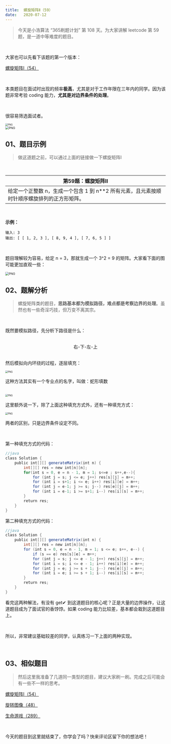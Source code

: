 ```yaml
---
title:	螺旋矩阵Ⅱ（59）
date:	2020-07-12
---
```


> 今天是小浩算法 “365刷题计划” 第 108 天。为大家讲解 leetcode 第 59 题，是一道中等难度的题目。

<br/>

大家也可以先看下该题的第一个版本：

 [螺旋矩阵Ⅰ（54）](1.99.其他补充题目/01.md) 

<br/>

本类题目在面试时出现的频率**极高**，尤其是对于工作年限在三年内的同学。因为该题非常考验 coding 能力，**尤其是对边界条件的处理**。

<br/>

很容易筛选面试者。

<img src="./52/1.jpg" alt="PNG" style="zoom: 50%;" />

<br/>

<img src="./52/2.jpg" alt="PNG" style="zoom: 67%;" />

## 01、题目示例

> 做这道题之前，可以通过上面的链接做一下螺旋矩阵Ⅰ

<br/>

| 第59题：螺旋矩阵Ⅱ                                            |
| ------------------------------------------------------------ |
| 给定一个正整数 n，生成一个包含 1 到 n**2 所有元素，且元素按顺时针顺序螺旋排列的正方形矩阵。 |

<br/>

**示例：**

```
输入: 3
输出: [ [ 1, 2, 3 ], [ 8, 9, 4 ], [ 7, 6, 5 ] ]
```

<br/>

题目理解较为容易，给定 n = 3，那就生成一个 3^2 = 9 的矩阵。大家看下面的图可能更加直观一些：

<img src="./52/3.jpg" alt="PNG" style="zoom: 67%;" />

## 02、题解分析

> 螺旋矩阵类的题目，**思路基本都为模拟路径，难点都是考察边界的处理**。虽然也有一些奇淫巧技，但万变不离其宗。

<br/>

既然要模拟路径，先分析下路径是什么：

<br/>

<center>右-下-左-上</center>

<br/>

然后模拟向内环绕的过程，逐层填充：

<img src="./52/4.jpg" alt="PNG" style="zoom: 50%;" />

这种方法其实有一个专业点的名字，叫做：蛇形填数

<br/>

<img src="./52/5.jpg" alt="PNG" style="zoom: 50%;" />

<br/>

这里额外说一下，除了上面这种填充方式外，还有一种填充方式：

<img src="./52/6.jpg" alt="PNG" style="zoom: 50%;" />

两者的区别，只是边界条件设定不同。

<br/>

第一种填充方式的代码：

```java
//java
class Solution {    
    public int[][] generateMatrix(int n) {        
        int[][] res = new int[n][n];        
        for(int s = 0, e = n - 1, m = 1; s<=e ; s++,e--){            
            for (int j = s; j <= e; j++) res[s][j] = m++;            
            for (int i = s+1; i <= e; i++) res[i][e] = m++;            
            for (int j = e-1; j >= s; j--) res[e][j] = m++;           
            for (int i = e-1; i >= s+1; i--) res[i][s] = m++;        
        }        
        return res;    
    }
}
```

第二种填充方式的代码：

```java
//java
class Solution {    
    public int[][] generateMatrix(int n) {        
        int[][] res = new int[n][n];        
        for (int s = 0, e = n - 1, m = 1; s <= e; s++, e--) {            
            if (s == e) res[s][e] = m++;            
            for (int j = s; j <= e - 1; j++) res[s][j] = m++;            
            for (int i = s; i <= e - 1; i++) res[i][e] = m++;            
            for (int j = e; j >= s + 1; j--) res[e][j] = m++;            
            for (int i = e; i >= s + 1; i--) res[i][s] = m++;        
        }        
        return res;    
    }
}
```

看完这两种解法，有没有 get✔ 到这道题目的核心呢？正是大量的边界操作，让这道题目成为了面试官的香饽饽。如果 coding 能力比较差，基本都会栽到这道题目上。

<br/>

所以，非常建议基础较差的同学，认真练习一下上面的两种实现。

<br/>

## 03、相似题目

> 然后这里我准备了几道同一类型的题目，建议大家刷一刷。完成之后可能会有一些不一样的思考。

 [螺旋矩阵Ⅰ（54）](1.99.其他补充题目/01.md) 

 [旋转图像（48）](1.99.其他补充题目/51.md) 

 [生命游戏（289）](1.99.其他补充题目/31.md) 

<br/>

今天的题目到这里就结束了，你学会了吗？快来评论区留下你的想法吧！